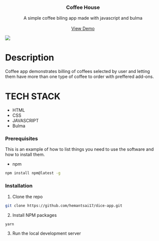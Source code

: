 <h3 align="center">
Coffee House
  </h3>
  
   <p align="center">
  A simple coffee biling app made with javascript and bulma
    <br />
    <br />
     <a href="https://coffeemachine17.netlify.app/">View Demo</a>
     </p>
</p>
<img src="https://user-images.githubusercontent.com/44155019/201688822-3ce393a8-68fb-4be4-9c8a-351d0f1466cd.png"></img>

 # Description 
   Coffee app demonstrates billing of coffees selected by user and letting them have more than one type of coffee to order with preffered add-ons.
   
  # TECH STACK 
  * HTML
  * CSS
  * JAVASCRIPT
  * Bulma
  
  ### Prerequisites

This is an example of how to list things you need to use the software and how to install them.

- npm

```sh
npm install npm@latest -g
```

### Installation

1. Clone the repo

```sh
git clone https://github.com/hemantsai17/dice-app.git
```

2. Install NPM packages

```sh
yarn
```

3. Run the local development server
